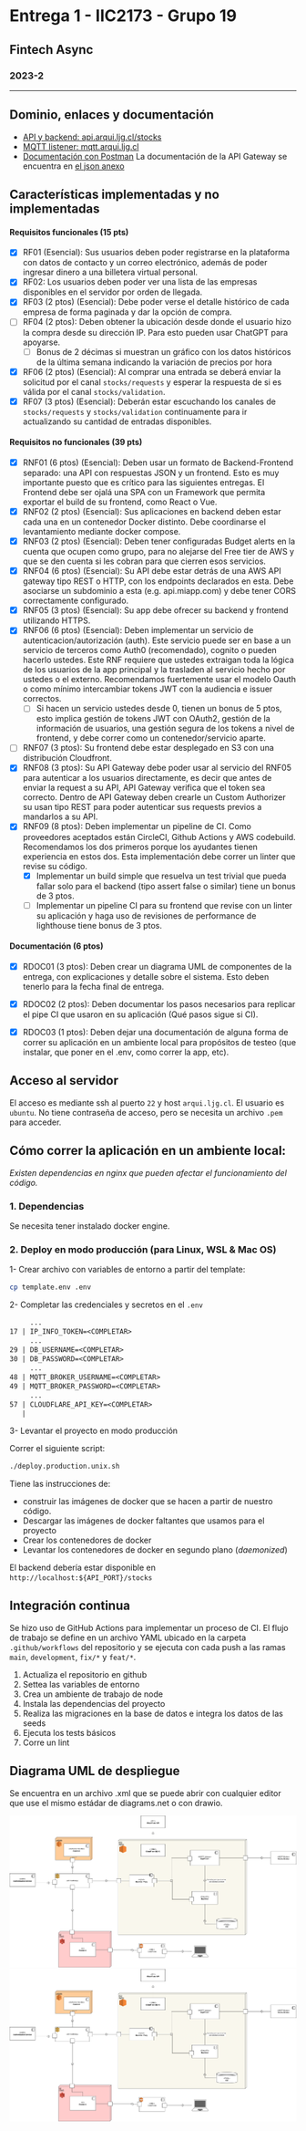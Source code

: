 # Entrega 1 - IIC2173 - Grupo 19
## Fintech Async
### 2023-2

---

## Dominio, enlaces y documentación

- [API y backend: api.arqui.ljg.cl/stocks](https://api.arqui.ljg.cl/stocks)
- [MQTT listener: mqtt.arqui.ljg.cl](https://mqtt.arqui.ljg.cl)
- [Documentación con Postman](https://documenter.getpostman.com/view/20894725/2s9YC7RqfQ#16a7b195-e005-470d-a011-c92a5c9822fe)
La documentación de la API Gateway se encuentra en [el json anexo](./ArquisisE1-ApiGatewayV2-oas30-postman.json)

## Características implementadas y no implementadas

#### Requisitos funcionales (15 pts)
- [X] RF01 (Esencial): 
 Sus usuarios deben poder registrarse en la plataforma con datos de contacto y un correo electrónico, 
 además de poder ingresar dinero a una billetera virtual
personal.
- [X] RF02: 
 Los usuarios deben poder ver una lista de las empresas disponibles en el servidor por orden de llegada.
- [X] RF03 (2 ptos) (Esencial): 
 Debe poder verse el detalle histórico de cada empresa de forma paginada y dar la opción de compra.
- [ ] RF04 (2 ptos): 
 Deben obtener la ubicación desde donde el usuario hizo la compra desde su dirección IP. 
 Para esto pueden usar ChatGPT para apoyarse.
  - [ ] Bonus de 2 décimas si muestran un gráfico con los datos históricos de la última semana indicando la variación 
   de precios por hora
- [X] RF06 (2 ptos) (Esencial): 
 Al comprar una entrada se deberá enviar la solicitud por el canal `stocks/requests` y esperar la respuesta de si 
 es válida por el canal `stocks/validation`.
- [X] RF07 (3 ptos) (Esencial): 
 Deberán estar escuchando los canales de `stocks/requests` y `stocks/validation` continuamente para ir actualizando su
 cantidad de entradas disponibles.

#### Requisitos no funcionales (39 pts)
- [X] RNF01 (6 ptos) (Esencial): 
 Deben usar un formato de Backend-Frontend separado: una API con respuestas JSON y un frontend.
 Esto es muy importante puesto que es crítico para las siguientes entregas. 
 El Frontend debe ser ojalá una SPA con un Framework que permita exportar el build de su frontend, como React o Vue.
- [X] RNF02 (2 ptos) (Esencial): 
 Sus aplicaciones en backend deben estar cada una en un contenedor Docker distinto.
 Debe coordinarse el levantamiento mediante docker compose.
- [X] RNF03 (2 ptos) (Esencial):
 Deben tener configuradas Budget alerts en la cuenta que ocupen como grupo, para no alejarse del Free tier de AWS y que
 se den cuenta si les cobran para que cierren esos servicios.
- [X] RNF04 (6 ptos) (Esencial): 
 Su API debe estar detrás de una AWS API gateway tipo REST o HTTP, con los endpoints declarados en esta.
 Debe asociarse un subdominio a esta (e.g. api.miapp.com) y debe tener CORS correctamente configurado.
- [X] RNF05 (3 ptos) (Esencial): Su app debe ofrecer su backend y frontend utilizando HTTPS.
- [X] RNF06 (6 ptos) (Esencial): 
 Deben implementar un servicio de autenticacion/autorización (auth). 
 Este servicio puede ser en base a un servicio de terceros como Auth0 (recomendado), cognito o pueden hacerlo ustedes. 
 Este RNF requiere que ustedes extraigan toda la lógica de los usuarios de la app principal y la trasladen al servicio
 hecho por ustedes o el externo. Recomendamos fuertemente usar el modelo Oauth o como mínimo intercambiar tokens JWT con
 la audiencia e issuer correctos.
  - [ ] Si hacen un servicio ustedes desde 0, tienen un bonus de 5 ptos, esto implica gestión de tokens JWT con OAuth2,
   gestión de la información de usuarios, una gestión segura de los tokens a nivel de frontend, 
   y debe correr como un contenedor/servicio aparte.
- [ ] RNF07 (3 ptos): 
 Su frontend debe estar desplegado en S3 con una distribución Cloudfront.
- [X] RNF08 (3 ptos): 
 Su API Gateway debe poder usar al servicio del RNF05 para autenticar a los usuarios directamente, 
 es decir que antes de enviar la request a su API, API Gateway verifica que el token sea correcto. 
 Dentro de API Gateway deben crearle un Custom Authorizer su usan tipo REST para poder autenticar sus requests previos a
 mandarlos a su API.
- [X] RNF09 (8 ptos): 
 Deben implementar un pipeline de CI. Como proveedores aceptados están CircleCI, Github Actions y AWS codebuild. 
 Recomendamos los dos primeros porque los ayudantes tienen experiencia en estos dos. Esta implementación debe correr un 
 linter que revise su código.
  - [X] Implementar un build simple que resuelva un test trivial que pueda fallar solo para el backend 
   (tipo assert false o similar) tiene un bonus de 3 ptos.
  - [ ] Implementar un pipeline CI para su frontend que revise con un linter su aplicación y haga uso de revisiones de
   performance de lighthouse tiene bonus de 3 ptos.

#### Documentación (6 ptos)
- [X] RDOC01 (3 ptos): 
 Deben crear un diagrama UML de componentes de la entrega, con explicaciones y detalle sobre el sistema. Esto deben 
 tenerlo para la fecha final de entrega.
- [X] RDOC02 (2 ptos): 
 Deben documentar los pasos necesarios para replicar el pipe CI que usaron en su aplicación (Qué pasos sigue si CI).
- [X] RDOC03 (1 ptos): 
 Deben dejar una documentación de alguna forma de correr su aplicación en un ambiente local para propósitos de testeo 
 (que instalar, que poner en el .env, como correr la app, etc).


## Acceso al servidor

El acceso es mediante ssh al puerto `22` y host `arqui.ljg.cl`.
El usuario es `ubuntu`.
No tiene contraseña de acceso, pero se necesita un archivo `.pem` para acceder.

## Cómo correr la aplicación en un ambiente local:

<em>
 Existen dependencias en nginx que pueden afectar el funcionamiento del código.
</em>

### 1. Dependencias
Se necesita tener instalado docker engine.

### 2. Deploy en modo producción (para Linux, WSL & Mac OS)
1- Crear archivo con variables de entorno a partir del template:
```bash
cp template.env .env
```

2- Completar las credenciales y secretos en el `.env`
```dotenv
     ...
17 | IP_INFO_TOKEN=<COMPLETAR>
     ...
29 | DB_USERNAME=<COMPLETAR>
30 | DB_PASSWORD=<COMPLETAR>
     ...
48 | MQTT_BROKER_USERNAME=<COMPLETAR>
49 | MQTT_BROKER_PASSWORD=<COMPLETAR>
     ...
57 | CLOUDFLARE_API_KEY=<COMPLETAR>
   |
```

3- Levantar el proyecto en modo producción

Correr el siguiente script:
```bash
./deploy.production.unix.sh
```

Tiene las instrucciones de:
- construir las imágenes de docker que se hacen a partir de nuestro código.
- Descargar las imágenes de docker faltantes que usamos para el proyecto
- Crear los contenedores de docker
- Levantar los contenedores de docker en segundo plano (_daemonized_)

El backend debería estar disponible en `http://localhost:${API_PORT}/stocks`

## Integración continua

Se hizo uso de GitHub Actions para implementar un proceso de CI.
El flujo de trabajo se define en un archivo YAML ubicado en la carpeta `.github/workflows` del repositorio y se ejecuta
con cada push a las ramas `main`, `development`, `fix/*` y `feat/*`.

1. Actualiza el repositorio en github
2. Settea las variables de entorno
3. Crea un ambiente de trabajo de node
4. Instala las dependencias del proyecto
5. Realiza las migraciones en la base de datos e integra los datos de las seeds
6. Ejecuta los tests básicos
7. Corre un lint

## Diagrama UML de despliegue

Se encuentra en un archivo .xml que se puede abrir con cualquier editor que use el mismo estádar de diagrams.net
o con drawio.

![](./docs/diagramaArquiSis.drawio.png)
![](../docs/diagramaArquiSis.drawio.png)
